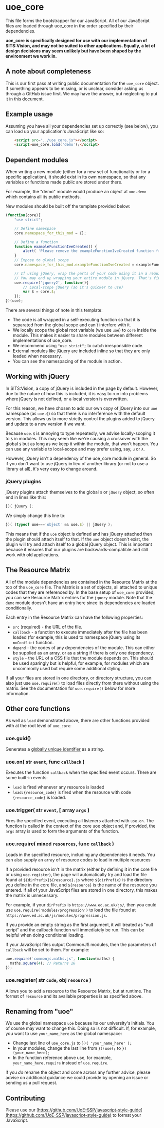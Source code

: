 # uoe_core
This file forms the  bootstrapper for our JavaScript. All of our JavaScript files are loaded through uoe_core in the order specified by their dependencies.

**uoe_core is specifically designed for use with our implementation of SITS:Vision, and may not be suited to other applications. Equally, a lot of design decisions may seem unlikely but have been shaped by the environment we work in.**

## A note about completeness
This is our first pass at writing public documentation for the `uoe_core` object. If something appears to be missing, or is unclear, consider asking us through a GitHub issue first. We may have the answer, but neglecting to put it in this document.

## Example usage
Assuming you have all your dependencies set up correctly (see below), you can load up your application's JavaScript like so:
```html
    <script src="../uoe_core.js"></script>
    <script>uoe_core.load('demo');</script>
```

## Dependent modules

When writing a new module (either for a new set of functionality or for a specific application), it should exist in its own namespace, so that any variables or functions made public are stored under there.

For example, the "demo" module would produce an object at `uoe.demo` which contains all its public methods.

New modules should be built off the template provided below:
```javascript
(function(core){
    "use strict";

    // Define namespace
    core.namespace_for_this_mod = {};

    // Define a function
    function exampleFunctionIveCreated() {
        alert( 'Please remove the exampleFunctionIveCreated function from your module.' );
    }
    // Expose to global scope
    core.namespace_for_this_mod.exampleFunctionIveCreated = exampleFunctionIveCreated;

    // If using jQuery, wrap the parts of your code using it in a require.
    // You may end up wrapping your entire module in jQuery. That's fine.
    uoe.require('jquery2', function(){
        // Local-scope jQuery (so it's quicker to use)
        var $ = core.$;
    });
})(uoe);
```

There are several things of note in this template:

 - The code is all wrapped in a self-executing function so that it is separated from the global scope and can't interfere with it.
 - We locally scope the global root variable (we use `uoe`) to `core` inside the module. This makes it easier to share modules between different implementations of uoe_core.
 - We recommend using `"use strict";` to catch irresponsible code.
 - External modules like jQuery are included inline so that they are only loaded when necessary.
 - You can see the namespacing of the module in action.

## Working with jQuery

In SITS:Vision, a copy of jQuery is included in the page by default. However, due to the nature of how this is included, it is easy to run into problems where jQuery is not defined, or a local version is overwritten.

For this reason, we have chosen to add our own copy of jQuery into our `uoe` namespace (as `uoe.$`) so that there is no interference with the default version. This allows us to more strictly control the plugins added to jQuery and update to a new version if we want.

Because `uoe.$` is annoying to type repeatedly, we advise locally-scoping it to `$` in modules. This may seem like we're causing a crossover with the global `$` but as long as we keep it within the module, that won't happen. You can use any variable to local-scope and may prefer using, say, `u` or `λ`.

However, jQuery isn't a dependency of the uoe_core module in general. So if you don't want to use jQuery in lieu of another library (or not to use a library at all), it's very easy to change around.

### jQuery plugins
jQuery plugins attach themselves to the global `$` or `jQuery` object, so often end in lines like this:
```javascript
})( jQuery );
```
We simply change this line to:
```javascript
})( (typeof uoe==='object' && uoe.$) || jQuery );
```
This means that if the `uoe` object is defined and has jQuery attached then the plugin should attach itself to that. If the `uoe` object doesn't exist, the plugin will try and attach itself to a global jQuery object. This is important because it ensures that our plugins are backwards-compatible and still work with old applications.

## The Resource Matrix
All of the module dependencies are contained in the Resource Matrix at the top of the `uoe_core` file. The Matrix is a set of objects, all attached to unique codes that they are referenced by. In the base setup of `uoe_core` provided, you can see Resource Matrix entries for the `jquery` module. Note that the `demo` module doesn't have an entry here since its dependencies are loaded conditionally.

Each entry in the Resource Matrix can have the following properties:

 - `src` (required) - the URL of the file.
 - `callback` - a function to execute immediately after the file has been loaded (for example, this is used to namespace jQuery using its `noConflict` function.
 - `depend` - the codes of any dependencies of the module. This can either be supplied as an array, or as a string if there is only one dependency.
 - `style` - the URL of a CSS file that the module depends on. This should be used sparingly but is helpful, for example, for modules which are uncommonly used but require some additional styling.

If all your files are stored in one directory, or directory structure, you can also just use `uoe.require()` to load files directly from there without using the matrix. See the documentation for `uoe.require()` below for more information.

## Other core functions
As well as `load` demonstrated above, there are other functions provided with at the root level of `uoe_core`:

### uoe.guid()
Generates a [globally unique identifier](https://en.wikipedia.org/wiki/Globally_unique_identifier) as a string.

### uoe.on( str `event`, func `callback` )
Executes the function `callback` when the specified event occurs. There are some built-in events:
 - `load` is fired whenever any resource is loaded
 - `load:{resource_code}` is fired when the resource with code `{resource_code}` is loaded.

### uoe.trigger( str `event`, [ array `args` )
Fires the specified event, executing all listeners attached with `uoe.on`. The function is called in the context of the core uoe object and, if provided, the `args` array is used to form the arguments of the function.

### uoe.require( mixed `resources`, func `callback` )
Loads in the specified resource, including any dependencies it needs. You can also supply an array of resource codes to load in multiple resources

If a provided resource isn't in the matrix (either by defining it in the core file or using `uoe.register`), the page will automatically try and load the file found at `${dirPrefix}${resource}.js` where `${dirPrefix}` is the directory you define in the core file, and `${resource}` is the name of the resource you entered. If all of your JavaScript files are stored in one directory, this makes the matrix is unnecessary.

For example, if your `dirPrefix` is `https://www.ed.ac.uk/js/`, then you could use `uoe.require('modules/progression')` to load the file found at `https://www.ed.ac.uk/js/modules/progression.js`.

If you provide an empty string as the first argument, it will treated as "null script" and the callback function will immediately be run. This can be helpful when doing conditional loading.

If your JavaScript files output CommonJS modules, then the parameters of `callback` will be set to them. For example:
```javascript
uoe.require('commonjs.maths.js', function(maths) {
  maths.square(4); // Returns 16
});
```

### uoe.register( str `code`, obj `resource` )
Allows you to add a resource to the Resource Matrix, but at runtime. The format of `resource` and its available properties is as specified above.

## Renaming from "uoe"
We use the global namespace `uoe` because its our university's initials. You of course may want to change this. Doing so is not difficult. If, for example, you want to use `your_name_here` as the global namespace:

 - Change last line of `uoe_core.js` to `})( 'your_name_here' );`
 - In your modules, change the last line from `})(uoe);` to `})(your_name_here);`
 - In the function reference above use, for example, `your_name_here.require` instead of `uoe.require`.

If you *do* rename the object and come across any further advice, please advise on additional guidance we could provide by opening an issue or sending us a pull request.

## Contributing
Please use our [https://github.com/UoE-SSP/javascript-style-guide](https://github.com/UoE-SSP/javascript-style-guide) to format your JavaScript.